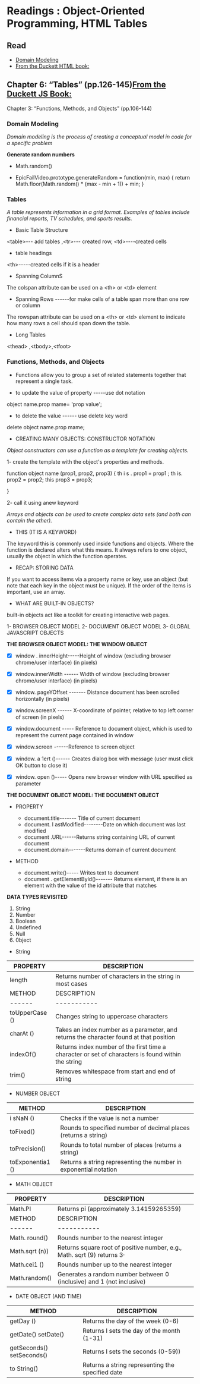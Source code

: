 # Readings : Object-Oriented Programming, HTML Tables
## Read

- [Domain Modeling](https://github.com/codefellows/domain_modeling#domain-modeling)
- [From the Duckett HTML book:](https://alqudscollege-my.sharepoint.com/:b:/g/personal/advtech_ltuc_com/ETDKUSIt9BxKml92neQqsLoB7WTLFO70vcsmQ8I-HlRTEQ?e=FczW8Q)

Chapter 6: “Tables” (pp.126-145)[From the Duckett JS Book:](https://drive.google.com/file/d/1L74jU_Js5jSjbi2hg87TNyT-hnVkoXwJ/view)
- 

Chapter 3: “Functions, Methods, and Objects” (pp.106-144)




### Domain Modeling
*Domain modeling is the process of creating a conceptual model in code for a specific problem*

**Generate random numbers**

- Math.random()

- EpicFailVideo.prototype.generateRandom = function(min, max) {
  return Math.floor(Math.random() * (max - min + 1)) + min;
}


### Tables

*A table represents information in a grid format. Examples of tables include financial reports, TV schedules, and sports results.*


* Basic Table Structure

\<table>--- add tables ,\<tr>--- created row, \<td>----created cells 


* table headings

\<th>-----created cells if it is a header

* Spanning ColumnS

The colspan attribute can be used on a \<th> or \<td> element

* Spanning Rows ------for make cells of a table span more than one row
or column

The rowspan attribute can be used on a \<th> or \<td> element to indicate how many rows a cell should span down the table.

* Long Tables

\<thead> ,\<tbody>,\<tfoot>



### Functions, Methods, and Objects

- Functions allow you to group a set of related statements together that represent a single task.


- to update the value of property -----use dot notation

object name.prop mame= 'prop value';

- to delete the value ------ use delete key word

delete object name.prop mame;


- CREATING MANY OBJECTS: CONSTRUCTOR NOTATION

*Object constructors can use a function as a template for creating objects.*

1- create the template with the object's properties and methods.

function object name (prop1, prop2, prop3) {
th i s . prop1 = prop1 ;
th is.  prop2 =  prop2; 
this prop3 = prop3;

}

2- call it using anew keyword


*Arrays and objects can be used to create complex data sets (and both can contain the other).*


* THIS (IT IS A KEYWORD)

The keyword this is commonly used inside functions and objects.
Where the function is declared alters what this means. It always refers
to one object, usually the object in which the function operates.

* RECAP: STORING DATA

If you want to access items via a property name or key, use an object
(but note that each key in the object must be unique).
If the order of the items is important, use an array.


* WHAT ARE BUILT-IN OBJECTS?

built-in objects act like a toolkit for creating interactive web pages.

1- BROWSER OBJECT MODEL
2- DOCUMENT OBJECT MODEL
3- GLOBAL JAVASCRIPT OBJECTS


**THE BROWSER OBJECT MODEL: THE WINDOW OBJECT**

- [x] window . innerHeight-----Height of window (excluding browser chrome/user interface) (in pixels)

- [x] window.innerWidth ------ Width of window (excluding browser chrome/user interface) (in pixels)

- [x] window. pageYOffset ------- Distance document has been scrolled horizontally (in pixels)

- [x] window.screenX  ------ X-coordinate of pointer, relative to top left corner of screen (in pixels)

- [x] window.document ----- Reference to document object, which is used to represent the current page contained in window

- [x] window.screen ------Reference to screen object

- [x] window. a 1ert ()------ Creates dialog box with message (user must click OK button to close it)

- [x] window. open ()----- Opens new browser window with URL specified as parameter 



**THE DOCUMENT OBJECT MODEL: THE DOCUMENT OBJECT**

- PROPERTY
  - document.title------- Title of current document
   - document. l astModified--------Date on which document was last modified
    - document .URL------Returns string containing URL of current document
     - document.domain-------Returns domain of current document

- METHOD
  - document.write()----- Writes text to document
   - document . getElementByld()------- Returns element, if there is an element with the value of the id attribute that matches


**DATA TYPES REVISITED**

1. String
2. Number
3. Boolean
4. Undefined
5. Null
6. 0bject


-  String

|PROPERTY|DESCRIPTION|
|--------|-----------|
|length|Returns number of characters in the string in most cases|
|METHOD|DESCRIPTION|
|------|-----------|
|toUpperCase ()|Changes string to uppercase characters|
|charAt ()|Takes an index number as a parameter, and returns the character found at that position|
|indexOf()|Returns index number of the first time a character or set of characters is found within the string|
|trim()|Removes whitespace from start and end of string|

- NUMBER OBJECT

|METHOD|DESCRIPTION|
|------|-----------|
|i sNaN ()|Checks if the value is not a number|
|toFixed()|Rounds to specified number of decimal places (returns a string)|
|toPrecision()|Rounds to total number of places (returns a string) |
|toExponentia1 ()|Returns a string representing the number in exponential notation|



- MATH OBJECT

PROPERTY|DESCRIPTION|
|--------|-----------|
|Math.PI|Returns pi (approximately 3.14159265359)|
|METHOD|DESCRIPTION|
|------|-----------|
|Math. round()|Rounds number to the nearest integer|
|Math.sqrt (n))|Returns square root of positive number, e.g., Math. sqrt (9) returns 3·|
|Math.cei1 ()|Rounds number up to the nearest integer|
|Math.random()|Generates a random number between 0 (inclusive) and 1 (not inclusive)|


- DATE OBJECT (AND TIME)

|METHOD|DESCRIPTION|
|------|-----------|
|getDay ()|Returns the day of the week (0-6)|
|getDate() setDate()| Returns I sets the day of the month (1-31) |
|getSeconds() setSeconds()| Returns I sets the seconds (0-59))|
|to String() |Returns a string representing the specified date|


















